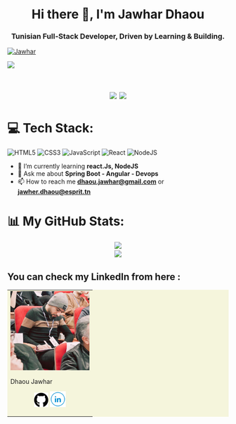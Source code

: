<!-- ![Design and Developement](https://github.com/Dhaou-Jawhar/Dhaou-Jawhar/blob/main/dhaou-jawhar%20(1).png) -->

<h1 align="center">Hi there 👋, I'm Jawhar Dhaou</h1>
<h3 align="center">Tunisian Full-Stack Developer, Driven by Learning & Building.</h3>
<p align="left"> <a href="https://github.com/ryo-ma/github-profile-trophy"><img src="https://github-profile-trophy.vercel.app/?username=Dhaou-Jawhar" alt="Jawhar" />

[![](https://visitcount.itsvg.in/api?id=Dhaou-Jawhar&icon=0&color=6)](https://visitcount.itsvg.in)

<h1 align="center">
  <!-- DARK -->
  <a href="https://kounter.kerolloz.dev#gh-dark-mode-only"><img src="https://t.ly/4v7yI" /></a>
  <!-- LIGHT  -->
  <a href="https://kounter.kerolloz.dev#gh-light-mode-only"><img src="https://t.ly/QnGhe" /></a>
</h1>

# 💻 Tech Stack:
![HTML5](https://img.shields.io/badge/html5-%23E34F26.svg?style=for-the-badge&logo=html5&logoColor=white) ![CSS3](https://img.shields.io/badge/css3-%231572B6.svg?style=for-the-badge&logo=css3&logoColor=white) ![JavaScript](https://img.shields.io/badge/javascript-%23323330.svg?style=for-the-badge&logo=javascript&logoColor=%23F7DF1E) ![React](https://img.shields.io/badge/react-%2320232a.svg?style=for-the-badge&logo=react&logoColor=%2361DAFB) ![NodeJS](https://img.shields.io/badge/node.js-6DA55F?style=for-the-badge&logo=node.js&logoColor=white)

- 🔭 I’m currently learning **react.Js, NodeJS**
- 🌱 Ask me about **Spring Boot - Angular - Devops**
- 📫 How to reach me **dhaou.jawhar@gmail.com** or **jawher.dhaou@esprit.tn** 

# 📊 My GitHub Stats:
<!-- ![](https://github-readme-stats.vercel.app/api?username=Dhaou-Jawhar&theme=synthwave&hide_border=true&include_all_commits=true&count_private=false)<br/> -->
<center>
  
![](https://github-readme-streak-stats.herokuapp.com/?user=Dhaou-Jawhar&theme=synthwave&hide_border=true)<br/>
![](https://github-readme-stats.vercel.app/api/top-langs/?username=Dhaou-Jawhar&theme=synthwave&hide_border=true&include_all_commits=true&count_private=false&layout=compact)  

</center>

## You can check my LinkedIn from here : 

<table style="background-color:#F5F5DC">
<tr>
<td>
<img src="https://github.com/Dhaou-Jawhar/Dhaou-Jawhar/blob/main/profile.png" width="180"/>

Dhaou Jawhar

<p align="center">
<a href = "https://github.com/Dhaou-Jawhar"><img src = "https://github.com/harshalrj25/MasterAssetsRepo/blob/master/gitHubLogo.png" width="32" height = "33"/></a>
<a href = "https://www.linkedin.com/in/dhaou-jawhar/"><img src = "https://github.com/harshalrj25/MasterAssetsRepo/blob/master/linkedInLogo.svg" width="36" height="36"/></a>
</p>
</td>
</tr> 
</table>

</a> </p>



